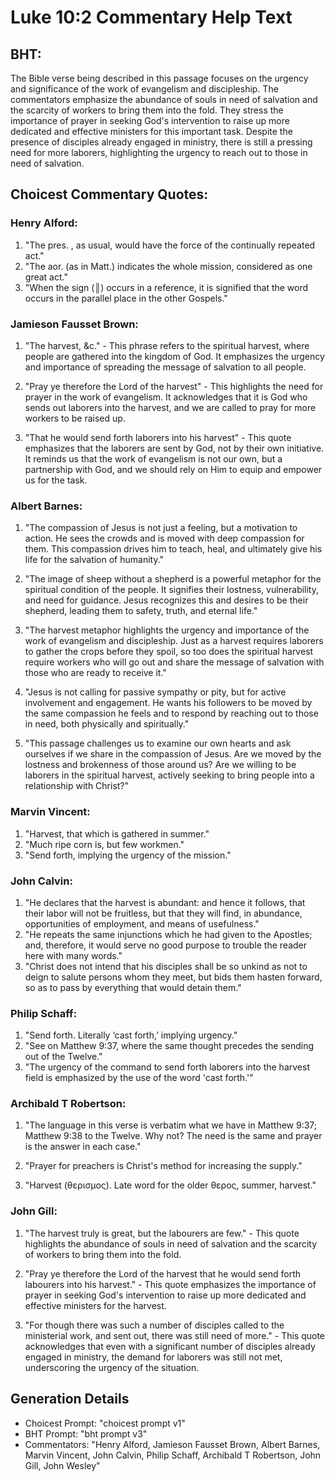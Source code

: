 # Luke 10:2 Commentary Help Text

## BHT:
The Bible verse being described in this passage focuses on the urgency and significance of the work of evangelism and discipleship. The commentators emphasize the abundance of souls in need of salvation and the scarcity of workers to bring them into the fold. They stress the importance of prayer in seeking God's intervention to raise up more dedicated and effective ministers for this important task. Despite the presence of disciples already engaged in ministry, there is still a pressing need for more laborers, highlighting the urgency to reach out to those in need of salvation.

## Choicest Commentary Quotes:
### Henry Alford:
1. "The pres. , as usual, would have the force of the continually repeated act."
2. "The aor. (as in Matt.) indicates the whole mission, considered as one great act."
3. "When the sign (║) occurs in a reference, it is signified that the word occurs in the parallel place in the other Gospels."

### Jamieson Fausset Brown:
1. "The harvest, &c." - This phrase refers to the spiritual harvest, where people are gathered into the kingdom of God. It emphasizes the urgency and importance of spreading the message of salvation to all people.

2. "Pray ye therefore the Lord of the harvest" - This highlights the need for prayer in the work of evangelism. It acknowledges that it is God who sends out laborers into the harvest, and we are called to pray for more workers to be raised up.

3. "That he would send forth laborers into his harvest" - This quote emphasizes that the laborers are sent by God, not by their own initiative. It reminds us that the work of evangelism is not our own, but a partnership with God, and we should rely on Him to equip and empower us for the task.

### Albert Barnes:
1. "The compassion of Jesus is not just a feeling, but a motivation to action. He sees the crowds and is moved with deep compassion for them. This compassion drives him to teach, heal, and ultimately give his life for the salvation of humanity."

2. "The image of sheep without a shepherd is a powerful metaphor for the spiritual condition of the people. It signifies their lostness, vulnerability, and need for guidance. Jesus recognizes this and desires to be their shepherd, leading them to safety, truth, and eternal life."

3. "The harvest metaphor highlights the urgency and importance of the work of evangelism and discipleship. Just as a harvest requires laborers to gather the crops before they spoil, so too does the spiritual harvest require workers who will go out and share the message of salvation with those who are ready to receive it."

4. "Jesus is not calling for passive sympathy or pity, but for active involvement and engagement. He wants his followers to be moved by the same compassion he feels and to respond by reaching out to those in need, both physically and spiritually."

5. "This passage challenges us to examine our own hearts and ask ourselves if we share in the compassion of Jesus. Are we moved by the lostness and brokenness of those around us? Are we willing to be laborers in the spiritual harvest, actively seeking to bring people into a relationship with Christ?"

### Marvin Vincent:
1. "Harvest, that which is gathered in summer."
2. "Much ripe corn is, but few workmen."
3. "Send forth, implying the urgency of the mission."

### John Calvin:
1. "He declares that the harvest is abundant: and hence it follows, that their labor will not be fruitless, but that they will find, in abundance, opportunities of employment, and means of usefulness."
2. "He repeats the same injunctions which he had given to the Apostles; and, therefore, it would serve no good purpose to trouble the reader here with many words."
3. "Christ does not intend that his disciples shall be so unkind as not to deign to salute persons whom they meet, but bids them hasten forward, so as to pass by everything that would detain them."

### Philip Schaff:
1. "Send forth. Literally ‘cast forth,’ implying urgency."
2. "See on Matthew 9:37, where the same thought precedes the sending out of the Twelve."
3. "The urgency of the command to send forth laborers into the harvest field is emphasized by the use of the word 'cast forth.'"

### Archibald T Robertson:
1. "The language in this verse is verbatim what we have in Matthew 9:37; Matthew 9:38 to the Twelve. Why not? The need is the same and prayer is the answer in each case." 

2. "Prayer for preachers is Christ's method for increasing the supply." 

3. "Harvest (θερισμος). Late word for the older θερος, summer, harvest."

### John Gill:
1. "The harvest truly is great, but the labourers are few." - This quote highlights the abundance of souls in need of salvation and the scarcity of workers to bring them into the fold.

2. "Pray ye therefore the Lord of the harvest that he would send forth labourers into his harvest." - This quote emphasizes the importance of prayer in seeking God's intervention to raise up more dedicated and effective ministers for the harvest.

3. "For though there was such a number of disciples called to the ministerial work, and sent out, there was still need of more." - This quote acknowledges that even with a significant number of disciples already engaged in ministry, the demand for laborers was still not met, underscoring the urgency of the situation.


## Generation Details
- Choicest Prompt: "choicest prompt v1"
- BHT Prompt: "bht prompt v3"
- Commentators: "Henry Alford, Jamieson Fausset Brown, Albert Barnes, Marvin Vincent, John Calvin, Philip Schaff, Archibald T Robertson, John Gill, John Wesley"

